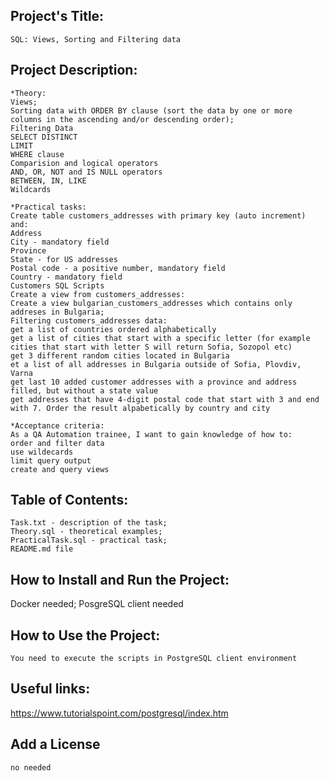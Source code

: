 ## Project's Title:
	SQL: Views, Sorting and Filtering data

## Project Description:

	*Theory:
	Views;
	Sorting data with ORDER BY clause (sort the data by one or more columns in the ascending and/or descending order);
	Filtering Data
	SELECT DISTINCT
	LIMIT
	WHERE clause
	Comparision and logical operators
	AND, OR, NOT and IS NULL operators
	BETWEEN, IN, LIKE
	Wildcards

	*Practical tasks:
	Create table customers_addresses with primary key (auto increment) and:
	Address
	City - mandatory field
	Province
	State - for US addresses
	Postal code - a positive number, mandatory field
	Country - mandatory field
	Customers SQL Scripts 
	Create a view from customers_addresses: 
	Create a view bulgarian_customers_addresses which contains only addreses in Bulgaria;
	Filtering customers_addresses data:
	get a list of countries ordered alphabetically
	get a list of cities that start with a specific letter (for example cities that start with letter S will return Sofia, Sozopol etc)
	get 3 different random cities located in Bulgaria
	et a list of all addresses in Bulgaria outside of Sofia, Plovdiv, Varna
	get last 10 added customer addresses with a province and address filled, but without a state value
	get addresses that have 4-digit postal code that start with 3 and end with 7. Order the result alpabetically by country and city
	
	*Acceptance criteria:
	As a QA Automation trainee, I want to gain knowledge of how to:
	order and filter data
	use wildecards
	limit query output
	create and query views

## Table of Contents:
	Task.txt - description of the task;
	Theory.sql - theoretical examples;
	PracticalTask.sql - practical task;
	README.md file

## How to Install and Run the Project:
  Docker needed;
  PosgreSQL client needed
 
## How to Use the Project:
	You need to execute the scripts in PostgreSQL client environment

## Useful links:
https://www.tutorialspoint.com/postgresql/index.htm

## Add a License
	no needed


